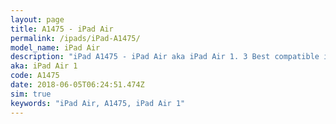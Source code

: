 ```yaml
---
layout: page
title: A1475 - iPad Air
permalink: /ipads/iPad-A1475/
model_name: iPad Air
description: "iPad A1475 - iPad Air aka iPad Air 1. 3 Best compatible iPad cases, pens, chargers and keyboards."
aka: iPad Air 1
code: A1475
date: 2018-06-05T06:24:51.474Z
sim: true
keywords: "iPad Air, A1475, iPad Air 1"
---
```

